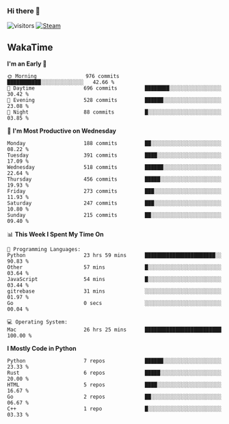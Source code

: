 ### Hi there 👋

![visitors](https://visitor-badge.glitch.me/badge?page_id=zhourunlai)
[![Steam](https://img.shields.io/badge/dynamic/json?url=https%3A%2F%2Fapi.swo.moe%2Fstats%2Fsteamgames%2F76561198285156854&query=count&color=0b1a37&label=Steam&labelColor=134375&logo=steam&suffix=+games&cacheSeconds=3600)](http://steamcommunity.com/profiles/76561198285156854)

## WakaTime
<!--START_SECTION:waka-->
**I'm an Early 🐤** 

```text
🌞 Morning                976 commits         ███████████░░░░░░░░░░░░░░   42.66 % 
🌆 Daytime                696 commits         ████████░░░░░░░░░░░░░░░░░   30.42 % 
🌃 Evening                528 commits         ██████░░░░░░░░░░░░░░░░░░░   23.08 % 
🌙 Night                  88 commits          █░░░░░░░░░░░░░░░░░░░░░░░░   03.85 % 
```
📅 **I'm Most Productive on Wednesday** 

```text
Monday                   188 commits         ██░░░░░░░░░░░░░░░░░░░░░░░   08.22 % 
Tuesday                  391 commits         ████░░░░░░░░░░░░░░░░░░░░░   17.09 % 
Wednesday                518 commits         ██████░░░░░░░░░░░░░░░░░░░   22.64 % 
Thursday                 456 commits         █████░░░░░░░░░░░░░░░░░░░░   19.93 % 
Friday                   273 commits         ███░░░░░░░░░░░░░░░░░░░░░░   11.93 % 
Saturday                 247 commits         ███░░░░░░░░░░░░░░░░░░░░░░   10.80 % 
Sunday                   215 commits         ██░░░░░░░░░░░░░░░░░░░░░░░   09.40 % 
```


📊 **This Week I Spent My Time On** 

```text
💬 Programming Languages: 
Python                   23 hrs 59 mins      ███████████████████████░░   90.83 % 
Other                    57 mins             █░░░░░░░░░░░░░░░░░░░░░░░░   03.64 % 
JavaScript               54 mins             █░░░░░░░░░░░░░░░░░░░░░░░░   03.44 % 
gitrebase                31 mins             ░░░░░░░░░░░░░░░░░░░░░░░░░   01.97 % 
Go                       0 secs              ░░░░░░░░░░░░░░░░░░░░░░░░░   00.04 % 

💻 Operating System: 
Mac                      26 hrs 25 mins      █████████████████████████   100.00 % 
```

**I Mostly Code in Python** 

```text
Python                   7 repos             ██████░░░░░░░░░░░░░░░░░░░   23.33 % 
Rust                     6 repos             █████░░░░░░░░░░░░░░░░░░░░   20.00 % 
HTML                     5 repos             ████░░░░░░░░░░░░░░░░░░░░░   16.67 % 
Go                       2 repos             ██░░░░░░░░░░░░░░░░░░░░░░░   06.67 % 
C++                      1 repo              █░░░░░░░░░░░░░░░░░░░░░░░░   03.33 % 
```




<!--END_SECTION:waka-->
